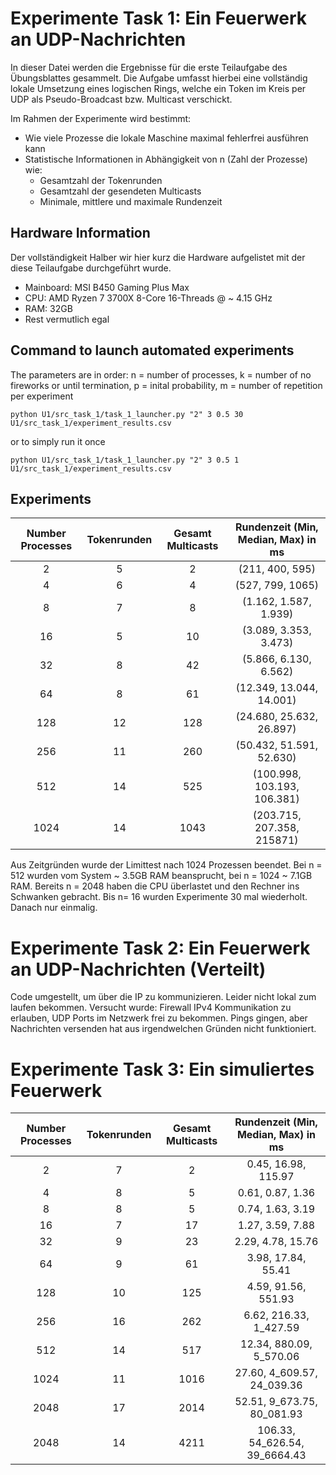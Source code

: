 # Experimente Task 1: Ein Feuerwerk an UDP-Nachrichten
In dieser Datei werden die Ergebnisse für die erste Teilaufgabe des Übungsblattes
gesammelt.
Die Aufgabe umfasst hierbei eine vollständig lokale Umsetzung eines logischen Rings,
welche ein Token im Kreis per UDP als Pseudo-Broadcast bzw. Multicast verschickt.

Im Rahmen der Experimente wird bestimmt:
- Wie viele Prozesse die lokale Maschine maximal fehlerfrei ausführen kann
- Statistische Informationen in Abhängigkeit von n (Zahl der Prozesse) wie:
    - Gesamtzahl der Tokenrunden
    - Gesamtzahl der gesendeten Multicasts
    - Minimale, mittlere und maximale Rundenzeit

## Hardware Information
Der vollständigkeit Halber wir hier kurz die Hardware aufgelistet mit der diese
Teilaufgabe durchgeführt wurde.
- Mainboard: MSI B450 Gaming Plus Max
- CPU: AMD Ryzen 7 3700X 8-Core 16-Threads @ ~ 4.15 GHz
- RAM: 32GB
- Rest vermutlich egal

## Command to launch automated experiments
The parameters are in order: n = number of processes, k = number of no fireworks
or until termination, p = inital probability, m = number of repetition per experiment
```
python U1/src_task_1/task_1_launcher.py "2" 3 0.5 30 U1/src_task_1/experiment_results.csv
```

or to simply run it once
```
python U1/src_task_1/task_1_launcher.py "2" 3 0.5 1 U1/src_task_1/experiment_results.csv
```

## Experiments

| Number Processes | Tokenrunden | Gesamt Multicasts | Rundenzeit (Min, Median, Max) in ms|
| :--------------: | :-----------: | :-----------------: | :-----------------------------: |
| 2|5|2|(211, 400, 595)|
| 4|6|4|(527, 799, 1065)|
| 8|7|8|(1.162, 1.587, 1.939)|
| 16|5|10|(3.089, 3.353, 3.473)|
| 32|8|42|(5.866, 6.130, 6.562)|
| 64|8|61|(12.349, 13.044, 14.001)|
| 128|12|128|(24.680, 25.632, 26.897)|
| 256|11|260|(50.432, 51.591, 52.630)|
| 512|14|525|(100.998, 103.193, 106.381)|
| 1024|14|1043|(203.715, 207.358, 215871)|

Aus Zeitgründen wurde der Limittest nach 1024 Prozessen beendet. Bei n = 512
wurden vom System ~ 3.5GB RAM beansprucht, bei n = 1024 ~ 7.1GB RAM. Bereits 
n = 2048 haben die CPU überlastet und den Rechner ins Schwanken gebracht.
Bis n= 16 wurden Experimente 30 mal wiederholt. Danach nur einmalig.


# Experimente Task 2: Ein Feuerwerk an UDP-Nachrichten (Verteilt)
Code umgestellt, um über die IP zu kommunizieren. Leider nicht lokal zum laufen bekommen.
Versucht wurde: Firewall IPv4 Kommunikation zu erlauben, UDP Ports im Netzwerk
frei zu bekommen. Pings gingen, aber Nachrichten versenden hat aus irgendwelchen
Gründen nicht funktioniert.

# Experimente Task 3: Ein simuliertes Feuerwerk
| Number Processes | Tokenrunden | Gesamt Multicasts | Rundenzeit (Min, Median, Max) in ms|
| :--------------: | :-----------: | :-----------------: | :-----------------------------: |
|2|7|2|0.45, 16.98, 115.97|
|4|8|5|0.61, 0.87, 1.36|
|8|8|5|0.74, 1.63, 3.19|
|16|7|17|1.27, 3.59, 7.88|
|32|9|23|2.29, 4.78, 15.76|
|64|9|61|3.98, 17.84, 55.41|
|128|10|125|4.59, 91.56, 551.93|
|256|16|262|6.62, 216.33, 1_427.59|
|512|14|517|12.34, 880.09, 5_570.06|
|1024|11|1016|27.60, 4_609.57, 24_039.36|
|2048|17|2014|52.51, 9_673.75, 80_081.93|
|2048|14|4211|106.33, 54_626.54, 39_6664.43|


